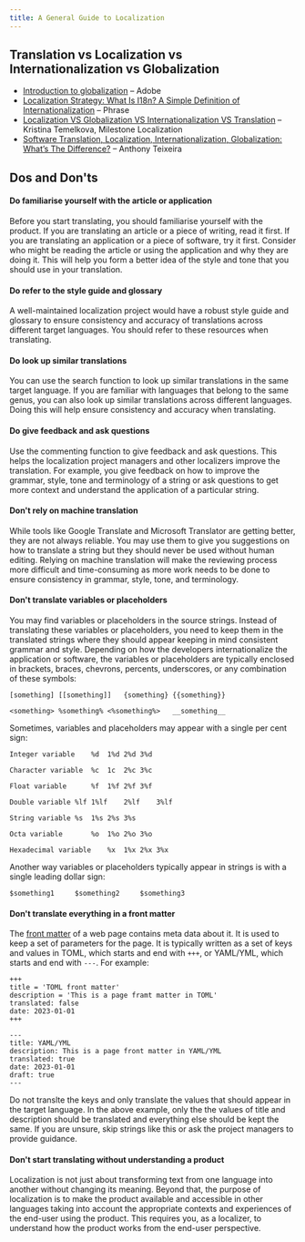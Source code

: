 ```yaml
---
title: A General Guide to Localization
---
```


## Translation vs Localization vs Internationalization vs Globalization

- [Introduction to globalization](https://helpx.adobe.com/coldfusion/developing-applications/developing-cfml-applications/developing-globalized-applications/introduction-to-globalization.html) – Adobe
- [Localization Strategy: What Is I18n? A Simple Definition of Internationalization](https://phrase.com/blog/posts/i18n-a-simple-definition/) – Phrase
- [Localization VS Globalization VS Internationalization VS Translation](https://www.milestoneloc.com/localization-vs-globalization-vs-internationalization-vs-translation/) – Kristina Temelkova, Milestone Localization
- [Software Translation, Localization, Internationalization, Globalization: What’s The Difference?](https://www.at-it-translator.com/software-translation-localization-internationalization-globalization-whats-the-difference/) – Anthony Teixeira

## Dos and Don'ts

#### Do familiarise yourself with the article or application

Before you start translating, you should familiarise yourself with the product. If you are translating an article or a piece of writing, read it first. If you are translating an application or a piece of software, try it first. Consider who might be reading the article or using the application and why they are doing it. This will help you form a better idea of the style and tone that you should use in your translation.

#### Do refer to the style guide and glossary

A well-maintained localization project would have a robust style guide and glossary to ensure consistency and accuracy of translations across different target languages. You should refer to these resources when translating.

#### Do look up similar translations

You can use the search function to look up similar translations in the same target language. If you are familiar with languages that belong to the same genus, you can also look up similar translations across different languages. Doing this will help ensure consistency and accuracy when translating.

#### Do give feedback and ask questions

Use the commenting function to give feedback and ask questions. This helps the localization project managers and other localizers improve the translation. For example, you give feedback on how to improve the grammar, style, tone and terminology of a string or ask questions to get more context and understand the application of a particular string. 

#### Don't rely on machine translation

While tools like Google Translate and Microsoft Translator are getting better, they are not always reliable. You may use them to give you suggestions on how to translate a string but they should never be used without human editing. Relying on machine translation will make the reviewing process more difficult and time-consuming as more work needs to be done to ensure consistency in grammar, style, tone, and terminology. 

#### Don't translate variables or placeholders

You may find variables or placeholders in the source strings. Instead of translating these variables or placeholders, you need to keep them in the translated strings where they should appear keeping in mind consistent grammar and style. Depending on how the developers internationalize the application or software, the variables or placeholders are typically enclosed in brackets, braces, chevrons, percents, underscores, or any combination of these symbols:

    [something]	[[something]]	{something}	{{something}}

    <something>	%something%	<%something%>	__something__

Sometimes, variables and placeholders may appear with a single per cent sign:

	Integer variable	%d	1%d	2%d	3%d

	Character variable	%c	1c	2%c	3%c

	Float variable		%f	1%f	2%f	3%f

	Double variable	%lf	1%lf	2%lf	3%lf

	String variable	%s	1%s	2%s	3%s

	Octa variable		%o	1%o	2%o	3%o

	Hexadecimal variable	%x	1%x	2%x	3%x

Another way variables or placeholders typically appear in strings is with a single leading dollar sign:

	$something1     $something2     $something3

#### Don't translate everything in a front matter

The [front matter](https://www.npmjs.com/package/front-matter) of a web page contains meta data about it. It is used to keep a set of parameters for the page. It is typically written as a set of keys and values in TOML, which starts and end with `+++`, or YAML/YML, which starts and end with `---`. For example:

	+++
	title = 'TOML front matter'
	description = 'This is a page framt matter in TOML'
	translated: false
	date: 2023-01-01
	+++

	---
	title: YAML/YML
	description: This is a page front matter in YAML/YML
	translated: true
	date: 2023-01-01
	draft: true
	---

Do not translte the keys and only translate the values that should appear in the target language. In the above example, only the the values of title and description should be translated and everything else should be kept the same. If you are unsure, skip strings like this or ask the project managers to provide guidance.

#### Don't start translating without understanding a product

Localization is not just about transforming text from one language into another without changing its meaning. Beyond that, the purpose of localization is to make the product available and accessible in other languages taking into account the appropriate contexts and experiences of the end-user using the product. This requires you, as a localizer, to understand how the product works from the end-user perspective.
